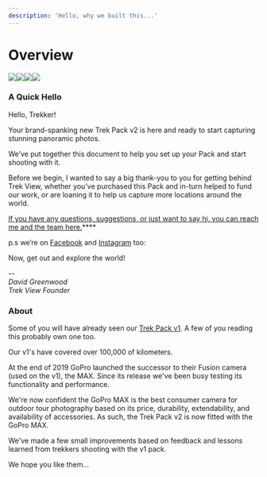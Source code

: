 ```yaml
---
description: 'Hello, why we built this...'
---
```


# Overview

![](https://lh3.googleusercontent.com/8cuwZeR4n4ZYwBYcwwlCoonJOI4Ff18eCkcJZ6uS9yhaoqGCkIuqlMtecOiDWG_VndWTdTBTg3_gK1vGbVo-LsyMfbduNhXbM98Uj8qEfEwKowKchqu_jGU3aQRIP9p-YfGN4Qxa)![](https://lh3.googleusercontent.com/FL0yFujdlTMW-Tzy-i51RcvQeMyDP2BFyCinq9GPAwo_3ArIiJ2cJOgxs3PxV4ZsufL6ooKVnY9J2EPLkVY8b5Srk-hv8BfO4BYDrH05K40iNhubOQM2VCghiXWA4T_csme1dO71)![](https://lh3.googleusercontent.com/cOJcXzdA3FNek6a0QBW1vOBJJ8CNl6P9UM35FC6ymGhusw6y1LMsUD2bvRaDqIwDt2jfGJHdiI0I0snKG5ALSP2OaouZLnLNTL1Vkmdxy2Jsn_fFx1NHNcut43hPOXYEnPe8VF-N)![](https://lh5.googleusercontent.com/uct7cMpV7BsfQGKw7uX7JGForDQMdwDhETKa9wu1NXOFib7E6-5sEBUlFsURPbY9FA9pyONvuuHruRNFEhCCvO91FloAiq3nGLBmmyJWhnoWoRVPj2S-TN3BzPVPFdk7UW92gdQh)

### A Quick Hello

Hello, Trekker!

Your brand-spanking new Trek Pack v2 is here and ready to start capturing stunning panoramic photos.

We’ve put together this document to help you set up your Pack and start shooting with it.

Before we begin, I wanted to say a big thank-you to you for getting behind Trek View, whether you’ve purchased this Pack and in-turn helped to fund our work, or are loaning it to help us capture more locations around the world.

[If you have any questions, suggestions, or just want to say hi, you can reach me and the team here.](https://www.trekview.org/contact/)\*\*\*\*

p.s we’re on [Facebook](https://www.facebook.com/trekview/) and [Instagram](https://www.instagram.com/trekviewed/) too:

Now, get out and explore the world!

--  
_David Greenwood  
Trek View Founder_

### About

Some of you will have already seen our [Trek Pack v1](../v1/overview.md). A few of you reading this probably own one too.

Our v1's have covered over 100,000 of kilometers.

At the end of 2019 GoPro launched the successor to their Fusion camera \(used on the v1\), the MAX. Since its release we've been busy testing its functionality and performance.

We're now confident the GoPro MAX is the best consumer camera for outdoor tour photography based on its price, durability, extendability, and availability of accessories. As such, the Trek Pack v2 is now fitted with the GoPro MAX.

We've made a few small improvements based on feedback and lessons learned from trekkers shooting with the v1 pack.

We hope you like them...

